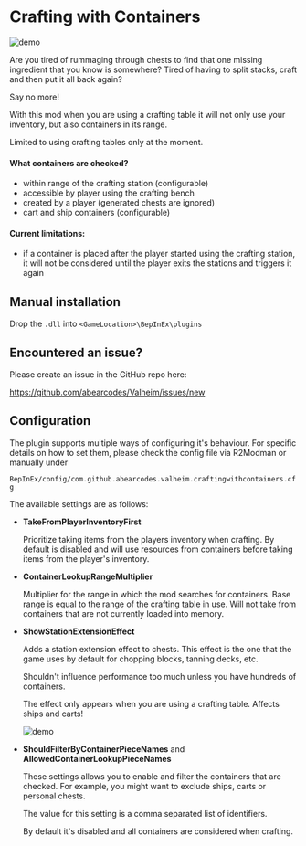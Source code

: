 ﻿
# Crafting with Containers

![demo](https://i.imgur.com/o2P8aT2.png)

Are you tired of rummaging through chests to find that one missing ingredient that you know
is somewhere? Tired of having to split stacks, craft and then put it all back again? 

Say no more!

With this mod when you are using a crafting table it will not only use your inventory, 
but also containers in its range.  

Limited to using crafting tables only at the moment. 

#### What containers are checked?
- within range of the crafting station (configurable)
- accessible by player using the crafting bench
- created by a player (generated chests are ignored)
- cart and ship containers (configurable)

#### Current limitations:
- if a container is placed after the player started using the crafting station, 
  it will not be considered until the player exits the stations and triggers it again
  
## Manual installation

Drop the `.dll` into `<GameLocation>\BepInEx\plugins`

## Encountered an issue?

Please create an issue in the GitHub repo here:

https://github.com/abearcodes/Valheim/issues/new

## Configuration

The plugin supports multiple ways of configuring it's behaviour. 
For specific details on how to set them, please check the config file
via R2Modman or manually under 

`BepInEx/config/com.github.abearcodes.valheim.craftingwithcontainers.cfg` 

The available settings are as follows:

- **TakeFromPlayerInventoryFirst**

  Prioritize taking items from the players inventory when crafting. 
  By default is disabled and will use resources from containers before
  taking items from the player's inventory. 

- **ContainerLookupRangeMultiplier**

  Multiplier for the range in which the mod searches for containers.
  Base range is equal to the range of the crafting table in use.
  Will not take from containers that are not currently loaded into memory.
     
- **ShowStationExtensionEffect**

  Adds a station extension effect to chests. This effect is the one that
  the game uses by default for chopping blocks, tanning decks, etc.
  
  Shouldn't influence performance too much unless you have hundreds of containers.
  
  The effect only appears when you are using a crafting table. Affects ships and carts!
  
  ![demo](https://i.imgur.com/O8AGTgH.png)
      
 
 - **ShouldFilterByContainerPieceNames** and **AllowedContainerLookupPieceNames**
 
    These settings allows you to enable and filter the containers that are checked.
    For example, you might want to exclude ships, carts or personal chests.
    
    The value for this setting is a comma separated list of identifiers.     
     
    By default it's disabled and all containers are considered when crafting. 
 